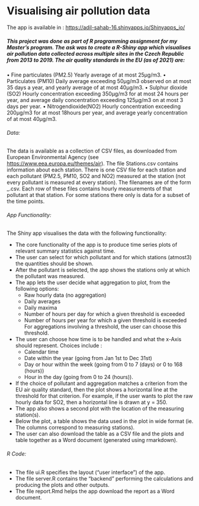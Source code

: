 # Visualising air pollution data
The app is available in : https://adil-sahab-16.shinyapps.io/Shinyapps_io/
##### This project was done as part of R programming assignment for my Master’s program. The ask was to create a R-Shiny app which visualises air pollution data collected across multiple sites in the Czech Republic from 2013 to 2019. The air quality standards in the EU (as of 2021) are: 
•	Fine particulates (PM2.5) Yearly average of at most 25μg/m3. 
•	Particulates (PM10) Daily average exceeding 50μg/m3 observed on at most 35 days a year, and yearly average of at most 40μg/m3. 
•	Sulphur dioxide (SO2) Hourly concentration exceeding 350μg/m3 for at most 24 hours per year, and average daily concentration exceeding 125μg/m3 on at most 3 days per year. 
•	Nitrogendioxide(NO2) Hourly concentration exceeding 200μg/m3 for at most 18hours per year, and average yearly concentration of at most 40μg/m3. 
###### Data:
The data is available as a collection of CSV files, as downloaded from European Environmental Agency (see https://www.eea.europa.eu/themes/air). The file Stations.csv contains information about each station. There is one CSV file for each station and each pollutant (PM2.5, PM10, SO2 and NO2) measured at the station (not every pollutant is measured at every station). The filenames are of the form <EoICode>_<PollutantCode>.csv. Each row of these files contains hourly measurements of that pollutant at that station. For some stations there only is data for a subset of the time points. 

###### App Functionality:
The Shiny app visualises the data with the following functionality:
- The core functionality of the app is to produce time series plots of relevant summary statistics against time. 
- The user can select for which pollutant and for which stations (atmost3) the quantities should be shown.
- After the pollutant is selected, the app shows the stations only at which the pollutant was measured. 
- The app lets the user decide what aggregation to plot, from the following options:
  - Raw hourly data (no aggregation)
  - Daily averages
  - Daily maxima
  - Number of hours per day for which a given threshold is exceeded
  - Number of hours per year for which a given threshold is exceeded
For aggregations involving a threshold, the user can choose this threshold. 
- The user can choose how time is to be handled and what the x-Axis should represent. Choices include :
  - Calendar time
  - Date within the year (going from Jan 1st to Dec 31st)
  - Day or hour within the week (going from 0 to 7 (days) or 0 to 168 (hours))
  - Hour in the day (going from 0 to 24 (hours)). 
- If the choice of pollutant and aggregation matches a criterion from the EU air quality standard, then the plot shows a horizontal line at the threshold for that criterion. For example, if the user wants to plot the raw hourly data for SO2, then a horizontal line is drawn at y = 350. 
- The app also shows a second plot with the location of the measuring station(s). 
- Below the plot, a table shows the data used in the plot in wide format (ie. The columns correspond to measuring stations). 
- The user can also download the table as a CSV file and the plots and table together as a Word document (generated using rmarkdown). 
###### R Code:
- The file ui.R specifies the layout (“user interface”) of the app.
- The file server.R contains the “backend” performing the calculations and producing the plots and other outputs.
- The file report.Rmd helps the app download the report as a Word document.
